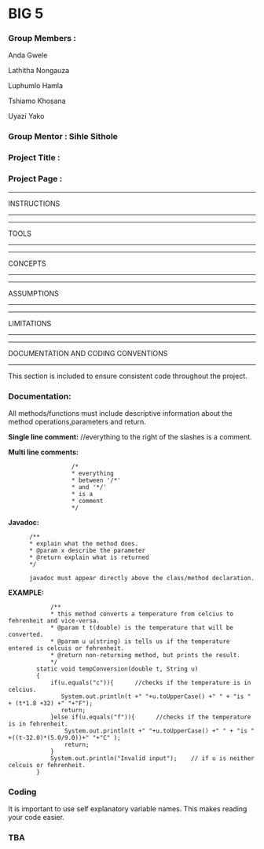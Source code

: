 # BIG 5

### Group Members :

Anda Gwele 

Lathitha Nongauza

Luphumlo Hamla

Tshiamo Khosana

Uyazi Yako

### Group Mentor : Sihle Sithole
### Project Title :
### Project Page :

************
INSTRUCTIONS
************
*****
TOOLS
*****
********
CONCEPTS
********
***********
ASSUMPTIONS
***********
***********
LIMITATIONS
***********
*************************************
DOCUMENTATION AND CODING CONVENTIONS
*************************************
This section is included to ensure consistent code throughout the project.

### **Documentation:**
All methods/functions must include descriptive information about the method operations,parameters and return. 

**Single line comment:** //everything to the right of the slashes is a comment.

**Multi line comments:** 

                      /*                 
                      * everything                     
                      * between '/*'           
                      * and '*/'
                      * is a
                      * comment
                      */
**Javadoc:** 

          /**
          * explain what the method does.
          * @param x describe the parameter
          * @return explain what is returned
          */

          javadoc must appear directly above the class/method declaration.

**EXAMPLE:**

                /**
                * this method converts a temperature from celcius to fehrenheit and vice-versa.
                * @param t t(double) is the temperature that will be converted.
                * @param u u(string) is tells us if the temperature entered is celcuis or fehrenheit.
                * @return non-returning method, but prints the result.
                */
            static void tempConversion(double t, String u)
            {
                if(u.equals("c")){      //checks if the temperature is in celcius.
                   System.out.println(t +" "+u.toUpperCase() +" " + "is " + (t*1.8 +32) +" "+"F");
                   return;
                }else if(u.equals("f")){      //checks if the temperature is in fehrenheit.
                    System.out.println(t +" "+u.toUpperCase() +" " + "is " +((t-32.0)*(5.0/9.0))+" "+"C" );
                    return;
                }
                System.out.println("Invalid input");    // if u is neither celcuis or fehrenheit.
            }
 
   
### **Coding**

It is important to use self explanatory variable names. This makes reading your code easier.

### **TBA**
    
